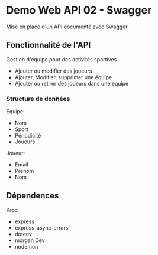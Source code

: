 # Demo Web API 02 - Swagger
Mise en place d'un API documenté avec Swagger

## Fonctionnalité de l'API 
Gestion d'équipe pour des activités sportives
- Ajouter ou modifier des joueurs
- Ajouter, Modifier, supprimer une équipe
- Ajouter ou retirer des joueurs dans une equipe

### Structure de données
Equipe:
- Nom
- Sport
- Périodicité
- Joueurs

Joueur:
- Email
- Prenom
- Nom

## Dépendences
Prod
- express
- express-async-errors
- dotenv
- morgan
Dev
- nodemon